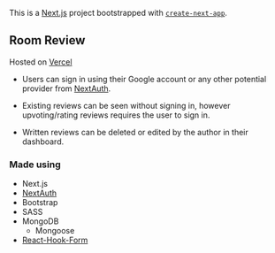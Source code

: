 This is a [Next.js](https://nextjs.org/) project bootstrapped with [`create-next-app`](https://github.com/vercel/next.js/tree/canary/packages/create-next-app).

## Room Review

Hosted on [Vercel](https://room-review.vercel.app)

-   Users can sign in using their Google account or any other potential provider from [NextAuth](https://next-auth.js.org/v3/configuration/providers).

-   Existing reviews can be seen without signing in, however upvoting/rating reviews requires the user to sign in.

-   Written reviews can be deleted or edited by the author in their dashboard.

### Made using

-   Next.js
-   [NextAuth](https://next-auth.js.org/)
-   Bootstrap
-   SASS
-   MongoDB
    -   Mongoose
-   [React-Hook-Form](https://react-hook-form.com/)
